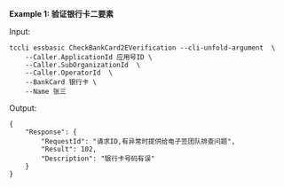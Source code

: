 **Example 1: 验证银行卡二要素**



Input: 

```
tccli essbasic CheckBankCard2EVerification --cli-unfold-argument  \
    --Caller.ApplicationId 应用号ID \
    --Caller.SubOrganizationId  \
    --Caller.OperatorId  \
    --BankCard 银行卡 \
    --Name 张三
```

Output: 
```
{
    "Response": {
        "RequestId": "请求ID,有异常时提供给电子签团队排查问题",
        "Result": 102,
        "Description": "银行卡号码有误"
    }
}
```

